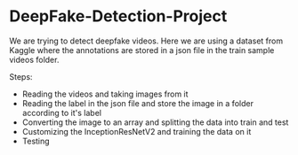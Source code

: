 # DeepFake-Detection-Project
We are trying to detect deepfake videos. Here we are using a dataset from Kaggle where the annotations are stored in a json file in the train sample videos folder.

Steps:

* Reading the videos and taking images from it
* Reading the label in the json file and store the image in a folder according to it's label
* Converting the image to an array and splitting the data into train and test
* Customizing the InceptionResNetV2 and training the data on it
* Testing
